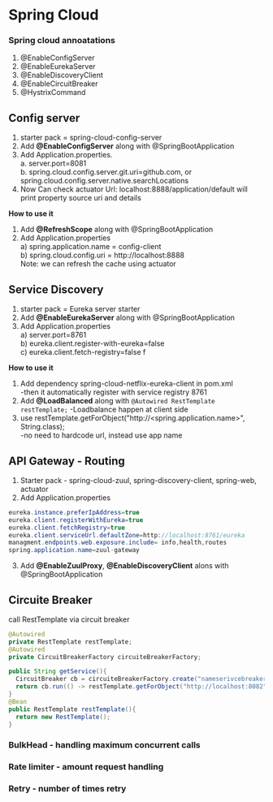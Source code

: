 
# Spring Cloud

### Spring cloud annoatations
1. @EnableConfigServer
2. @EnableEurekaServer  
3. @EnableDiscoveryClient  
4. @EnableCircuitBreaker  
5. @HystrixCommand


## Config server
1. starter pack = spring-cloud-config-server
2. Add **@EnableConfigServer** along with @SpringBootApplication  
3. Add Application.properties.   
  a. server.port=8081  
  b. spring.cloud.config.server.git.uri=github.com, or spring.cloud.config.server.native.searchLocations   
4. Now Can check actuator Url: localhost:8888/application/default will print property source uri and details   

**How to use it**
1. Add **@RefreshScope** along with @SpringBootApplication
2. Add Application.properties   
   a) spring.application.name = config-client  
   b) spring.cloud.config.uri = http://localhost:8888  
Note: we can refresh the cache using actuator  

## Service Discovery  
1. starter pack = Eureka server starter  
2. Add **@EnableEurekaServer** along with @SpringBootApplication  
3. Add Application.properties    
  a) server.port=8761  
  b) eureka.client.register-with-eureka=false  
  c) eureka.client.fetch-registry=false  f  

**How to use it**    
1. Add dependency spring-cloud-netflix-eureka-client in pom.xml  
-then it automatically register with service registry 8761   
2. Add **@LoadBalanced** along with ```@Autowired RestTemplate restTemplate;```
-Loadbalance happen at client side  
3. use restTemplate.getForObject("http://<spring.application.name>", String.class);  
-no need to hardcode url, instead use app name  


## API Gateway  - Routing  
1. Starter pack - spring-cloud-zuul, spring-discovery-client, spring-web, actuator  
2. Add Application.properties  
```java
eureka.instance.preferIpAddress=true
eureka.client.registerWithEureka=true
eureka.client.fetchRegistry=true
eureka.client.serviceUrl.defaultZone=http://localhost:8761/eureka  
managment.endpoints.web.exposure.include= info,health,routes  
spring.application.name=zuul-gateway  
```
3. Add **@EnableZuulProxy**, **@EnableDiscoveryClient** alons with @SpringBootApplication  

## Circuite Breaker  
call RestTemplate via circuit breaker  
```java
@Autowired
private RestTemplate restTemplate;
@Autowired
private CircuitBreakerFactory circuiteBreakerFactory;

public String getService(){
  CircuitBreaker cb = circuiteBreakerFactory.create("nameserivcebreaker");
  return cb.run(() -> restTemplate.getForObject("http://localhost:8082", String.class), throwable -> return "fallback");
}
@Bean  
public RestTemplate restTemplate(){
  return new RestTemplate();
}
```

### BulkHead - handling maximum concurrent calls  
### Rate limiter - amount request handling
### Retry - number of times retry  
